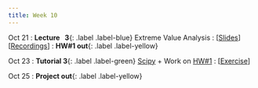 ```yaml
---
title: Week 10
---
```


Oct 21
: **Lecture &nbsp; 3**{: .label .label-blue} Extreme Value Analysis
  : [[Slides](https://canvas.nus.edu.sg)] [[Recordings](https://canvas.nus.edu.sg)]
: **HW#1 out**{: .label .label-yellow}

Oct 23
: **Tutorial 3**{: .label .label-green} [Scipy](https://xiaoganghe.github.io/python-climate-visuals/chapters/data-analytics/scipy-basic.html) + Work on [HW#1](https://xiaoganghe.github.io/python-climate-visuals/chapters/homework/homework1.html)
  : [[Exercise](https://xiaoganghe.github.io/python-climate-visuals/chapters/data-analytics/scipy-exercise.html)] 
  <!-- [[Solution](https://xiaoganghe.github.io/python-climate-visuals/chapters/data-analytics/scipy-solution.html)] -->

Oct 25
: **Project out**{: .label .label-yellow}
  <!-- : [[Project Description](https://xiaoganghe.github.io/python-climate-visuals/chapters/project/FinalProject-2023Fall.html)] -->

